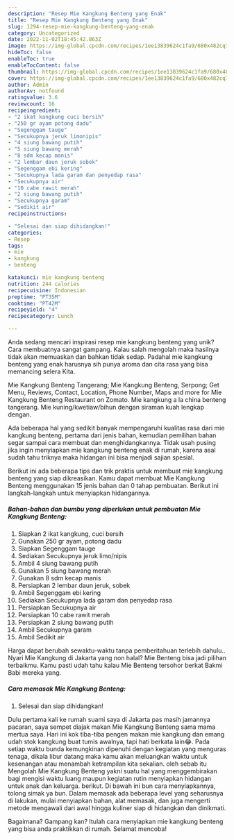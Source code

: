 ```yaml
---
description: "Resep Mie Kangkung Benteng yang Enak"
title: "Resep Mie Kangkung Benteng yang Enak"
slug: 1294-resep-mie-kangkung-benteng-yang-enak
category: Uncategorized
date: 2022-11-02T18:45:42.863Z
image: https://img-global.cpcdn.com/recipes/1ee13839624c1fa9/680x482cq70/mie-kangkung-benteng-foto-resep-utama.jpg
hideToc: false
enableToc: true
enableTocContent: false
thumbnail: https://img-global.cpcdn.com/recipes/1ee13839624c1fa9/680x482cq70/mie-kangkung-benteng-foto-resep-utama.jpg
cover: https://img-global.cpcdn.com/recipes/1ee13839624c1fa9/680x482cq70/mie-kangkung-benteng-foto-resep-utama.jpg
author: Admin
authorAv: notfound
ratingvalue: 3.6
reviewcount: 16
recipeingredient:
- "2 ikat kangkung cuci bersih"
- "250 gr ayam potong dadu"
- "Segenggam tauge"
- "Secukupnya jeruk limonipis"
- "4 siung bawang putih"
- "5 siung bawang merah"
- "8 sdm kecap manis"
- "2 lembar daun jeruk sobek"
- "Segenggam ebi kering"
- "Secukupnya lada garam dan penyedap rasa"
- "Secukupnya air"
- "10 cabe rawit merah"
- "2 siung bawang putih"
- "Secukupnya garam"
- "Sedikit air"
recipeinstructions:

- "Selesai dan siap dihidangkan!"
categories:
- Resep
tags:
- mie
- kangkung
- benteng

katakunci: mie kangkung benteng 
nutrition: 244 calories
recipecuisine: Indonesian
preptime: "PT35M"
cooktime: "PT42M"
recipeyield: "4"
recipecategory: Lunch

---
```





Anda sedang mencari inspirasi resep mie kangkung benteng yang unik? Cara membuatnya sangat gampang. Kalau salah mengolah maka hasilnya tidak akan memuaskan dan bahkan tidak sedap. Padahal mie kangkung benteng yang enak harusnya sih punya aroma dan cita rasa yang bisa memancing selera Kita.





Mie Kangkung Benteng Tangerang; Mie Kangkung Benteng, Serpong; Get Menu, Reviews, Contact, Location, Phone Number, Maps and more for Mie Kangkung Benteng Restaurant on Zomato. Mie kangkung a la china benteng tangerang. Mie kuning/kwetiaw/bihun dengan siraman kuah lengkap dengan.

Ada beberapa hal yang sedikit banyak mempengaruhi kualitas rasa dari mie kangkung benteng, pertama dari jenis bahan, kemudian pemilihan bahan segar sampai cara membuat dan menghidangkannya. Tidak usah pusing jika ingin menyiapkan mie kangkung benteng enak di rumah, karena asal sudah tahu triknya maka hidangan ini bisa menjadi sajian spesial.






Berikut ini ada beberapa tips dan trik praktis untuk membuat mie kangkung benteng yang siap dikreasikan. Kamu dapat membuat Mie Kangkung Benteng menggunakan 15 jenis bahan dan 0 tahap pembuatan. Berikut ini langkah-langkah untuk menyiapkan hidangannya.

<!--inarticleads1-->

##### Bahan-bahan dan bumbu yang diperlukan untuk pembuatan Mie Kangkung Benteng:

1. Siapkan 2 ikat kangkung, cuci bersih
1. Gunakan 250 gr ayam, potong dadu
1. Siapkan Segenggam tauge
1. Sediakan Secukupnya jeruk limo/nipis
1. Ambil 4 siung bawang putih
1. Gunakan 5 siung bawang merah
1. Gunakan 8 sdm kecap manis
1. Persiapkan 2 lembar daun jeruk, sobek
1. Ambil Segenggam ebi kering
1. Sediakan Secukupnya lada garam dan penyedap rasa
1. Persiapkan Secukupnya air
1. Persiapkan 10 cabe rawit merah
1. Persiapkan 2 siung bawang putih
1. Ambil Secukupnya garam
1. Ambil Sedikit air


Harga dapat berubah sewaktu-waktu tanpa pemberitahuan terlebih dahulu.. Nyari Mie Kangkung di Jakarta yang non halal? Mie Benteng bisa jadi pilihan terbaikmu. Kamu pasti udah tahu kalau Mie Benteng tersohor berkat Bakmi Babi mereka yang. 

<!--inarticleads2-->

##### Cara memasak Mie Kangkung Benteng:


1. Selesai dan siap dihidangkan!

Dulu pertama kali ke rumah suami saya di Jakarta pas masih jamannya pacaran, saya sempet diajak makan Mie Kangkung Benteng sama mama mertua saya. Hari ini kok tiba-tiba pengen makan mie kangkung dan emang udah stok kangkung buat tumis awalnya, tapi hati berkata lain😂. Pada setiap waktu bunda kemungkinan dipenuhi dengan kegiatan yang menguras tenaga, dikala libur datang maka kamu akan meluangkan waktu untuk kesenangan atau menambah ketrampilan kita sekalian. oleh sebab itu Mengolah Mie Kangkung Benteng yakni suatu hal yang menggembirakan bagi mengisi waktu luang maupun kegiatan rutin menyiapkan hidangan untuk anak dan keluarga. berikut. Di bawah ini bun cara menyiapkannya, tolong simak ya bun. Dalam memasak ada beberapa level yang seharusnya di lakukan, mulai menyiapkan bahan, alat memasak, dan juga mengerti metode mengawali dari awal hingga kuliner siap di hidangkan dan dinikmati. 

Bagaimana? Gampang kan? Itulah cara menyiapkan mie kangkung benteng yang bisa anda praktikkan di rumah. Selamat mencoba!
